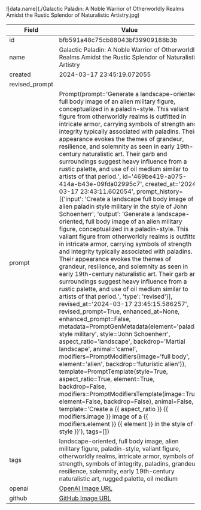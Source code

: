 

![data.name](./Galactic Paladin: A Noble Warrior of Otherworldly Realms Amidst the Rustic Splendor of Naturalistic Artistry.jpg)

| Field          | Value                                                                                                                     |
|----------------|---------------------------------------------------------------------------------------------------------------------------|
| id             | bfb591a48c75cb88043bf39909188b3b                                                                                                             |
| name           | Galactic Paladin: A Noble Warrior of Otherworldly Realms Amidst the Rustic Splendor of Naturalistic Artistry                                                                                                       |
| created        | 2024-03-17 23:45:19.072055                                                                                                        |
| revised_prompt |                                                                                                 |
| prompt         | Prompt(prompt='Generate a landscape-oriented, full body image of an alien military figure, conceptualized in a paladin-style. This valiant figure from otherworldly realms is outfitted in intricate armor, carrying symbols of strength and integrity typically associated with paladins. Their appearance evokes the themes of grandeur, resilience, and solemnity as seen in early 19th-century naturalistic art. Their garb and surroundings suggest heavy influence from a rustic palette, and use of oil medium similar to artists of that period.', id='469be419-a075-414a-b43e-09fda02995c7', created_at='2024-03-17 23:43:11.602054', prompt_history=[{'input': 'Create a landscape full body image of a alien paladin style military in the style of John Schoenherr', 'output': 'Generate a landscape-oriented, full body image of an alien military figure, conceptualized in a paladin-style. This valiant figure from otherworldly realms is outfitted in intricate armor, carrying symbols of strength and integrity typically associated with paladins. Their appearance evokes the themes of grandeur, resilience, and solemnity as seen in early 19th-century naturalistic art. Their garb and surroundings suggest heavy influence from a rustic palette, and use of oil medium similar to artists of that period.', 'type': 'revised'}], revised_at='2024-03-17 23:45:15.586257', revised_prompt=True, enhanced_at=None, enhanced_prompt=False, metadata=PromptGenMetadata(element='paladin style military', style='John Schoenherr', aspect_ratio='landscape', backdrop='Martial landscape', animal='camel', modifiers=PromptModifiers(image='full body', element='alien', backdrop='futuristic alien')), template=PromptTemplate(style=True, aspect_ratio=True, element=True, backdrop=False, modifiers=PromptModifiersTemplate(image=True, element=False, backdrop=False), animal=False, template='Create a {{ aspect_ratio }} {{ modifiers.image }} image of a {{ modifiers.element }} {{ element }} in the style of {{ style }}'), tags=[])                                                                                                         |
| tags           | landscape-oriented, full body image, alien military figure, paladin-style, valiant figure, otherworldly realms, intricate armor, symbols of strength, symbols of integrity, paladins, grandeur, resilience, solemnity, early 19th-century naturalistic art, rugged palette, oil medium                                                                                              |
| openai         | [OpenAI Image URL](https://oaidalleapiprodscus.blob.core.windows.net/private/org-TZj0gKpq3CiXdXNznVOkBYav/user-t5KW5S6yYiCS0u4yDWasqnEP/img-vlgaoTfmhnfrsGSIflISuHDe.png?st=2024-03-17T22%3A45%3A13Z&se=2024-03-18T00%3A45%3A13Z&sp=r&sv=2021-08-06&sr=b&rscd=inline&rsct=image/png&skoid=6aaadede-4fb3-4698-a8f6-684d7786b067&sktid=a48cca56-e6da-484e-a814-9c849652bcb3&skt=2024-03-17T07%3A28%3A00Z&ske=2024-03-18T07%3A28%3A00Z&sks=b&skv=2021-08-06&sig=1aOSQ9w0bneY1TL4AMtkD63qOsR9aiM06VZOo5wpUaY%3D)                                                                                |
| github         | [GitHub Image URL](https://github.com/Caneta-Silva/cyber-tomorrow/blob/main/images/bfb591a48c75cb88043bf39909188b3b/bfb591a48c75cb88043bf39909188b3b.jpg)                                                                                |
